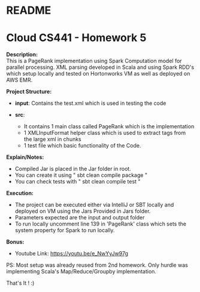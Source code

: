 # README #

# Cloud CS441 - Homework 5 #


**Description:**  
This is a PageRank implementation using Spark Computation model for parallel processing. XML parsing developed in Scala and using Spark RDD's which setup locally and tested on Hortonworks VM as well as deployed on AWS EMR.   


**Project Structure:** 

- **input**: Contains the test.xml which is used in testing the code
    
- **src**: 

    - It contains 1 main class called PageRank which is the implementation
    - 1 XMLInputFormat helper class which is used to extract tags from the large xml in chunks
    - 1 test file which basic functionality of the Code.
    
    
**Explain/Notes:**

 - Compiled Jar is placed in the Jar folder in root.
 - You can create it using " sbt clean compile package "
 - You can check tests with " sbt clean compile test " 
  
**Execution:**

 - The project can be executed either via IntelliJ or SBT locally and deployed on VM using the Jars Provided in Jars folder.
 - Parameters expected are the input and output folder
 - To run locally uncomment line 139 in 'PageRank' class which sets the system property for Spark to run locally.
 
 
 **Bonus:**
 
 - Youtube Link:  https://youtu.be/e_NwYyJw97g
 

 PS: Most setup was already reused from 2nd homework. Only hurdle was implementing Scala's Map/Reduce/Groupby implementation. 
 
That's It ! :) 